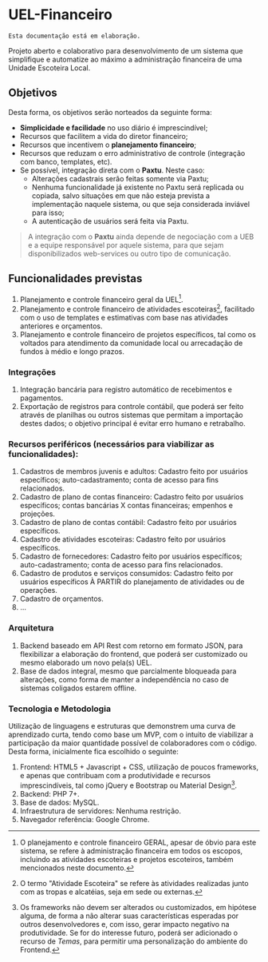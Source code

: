 # UEL-Financeiro
`Esta documentação está em elaboração.`

Projeto aberto e colaborativo para desenvolvimento de um sistema que simplifique e automatize ao máximo a administração financeira de uma Unidade Escoteira Local.

## Objetivos
Desta forma, os objetivos serão norteados da seguinte forma:
- **Simplicidade e facilidade** no uso diário é imprescindível;
- Recursos que facilitem a vida do diretor financeiro;
- Recursos que incentivem o **planejamento financeiro**;
- Recursos que reduzam o erro administrativo de controle (integração com banco, templates, etc).
- Se possível, integração direta com o **Paxtu**. Neste caso:
   - Alterações cadastrais serão feitas somente via Paxtu;
   - Nenhuma funcionalidade já existente no Paxtu será replicada ou copiada, salvo situações em que não esteja prevista a implementação naquele sistema, ou que seja considerada inviável para isso;
   - A autenticação de usuários será feita via Paxtu.

> A integração com o **Paxtu** ainda depende de negociação com a UEB e a equipe responsável por aquele sistema, para que sejam disponibilizados web-services ou outro tipo de comunicação.

## Funcionalidades previstas
1. Planejamento e controle financeiro geral da UEL[^financGeral].
1. Planejamento e controle financeiro de atividades escoteiras[^ativEscoteira], facilitado com o uso de templates e estimativas com base nas atividades anteriores e orçamentos.
1. Planejamento e controle financeiro de projetos específicos, tal como os voltados para atendimento da comunidade local ou arrecadação de fundos à médio e longo prazos.

[^financGeral]: O planejamento e controle financeiro GERAL, apesar de óbvio para este sistema, se refere à administração financeira em todos os escopos, incluindo as atividades escoteiras e projetos escoteiros, também mencionados neste documento.
[^ativEscoteira]: O termo "Atividade Escoteira" se refere às atividades realizadas junto com as tropas e alcatéias, seja em sede ou externas.

### Integrações
1. Integração bancária para registro automático de recebimentos e pagamentos.
1. Exportação de registros para controle contábil, que poderá ser feito através de planilhas ou outros sistemas que permitam a importação destes dados; o objetivo principal é evitar erro humano e retrabalho.

### Recursos periféricos (necessários para viabilizar as funcionalidades):
1. Cadastros de membros juvenis e adultos: Cadastro feito por usuários específicos; auto-cadastramento; conta de acesso para fins relacionados.
1. Cadastro de plano de contas financeiro: Cadastro feito por usuários específicos; contas bancárias X contas financeiras; empenhos e projeções.
1. Cadastro de plano de contas contábil: Cadastro feito por usuários específicos.
1. Cadastro de atividades escoteiras: Cadastro feito por usuários específicos.
1. Cadastro de fornecedores: Cadastro feito por usuários específicos; auto-cadastramento; conta de acesso para fins relacionados.
1. Cadastro de produtos e serviços consumidos: Cadastro feito por usuários específicos À PARTIR do planejamento de atividades ou de operações.
1. Cadastro de orçamentos.
1. ...

### Arquitetura
1. Backend baseado em API Rest com retorno em formato JSON, para flexibilizar a elaboração do frontend, que poderá ser customizado ou mesmo elaborado um novo pela(s) UEL.
1. Base de dados integral, mesmo que parcialmente bloqueada para alterações, como forma de manter a independência no caso de sistemas coligados estarem offline.

### Tecnologia e Metodologia
Utilização de linguagens e estruturas que demonstrem uma curva de aprendizado curta, tendo como base um MVP, com o intuito de viabilizar a participação da maior quantidade possível de colaboradores com o código. Desta forma, inicialmente fica escolhido o seguinte:
1. Frontend: HTML5 + Javascript + CSS, utilização de poucos frameworks, e apenas que contribuam com a produtividade e recursos imprescindíveis, tal como jQuery e Bootstrap ou Material Design[^naoCustomizarFrameworks].
1. Backend: PHP 7+.
1. Base de dados: MySQL.
1. Infraestrutura de servidores: Nenhuma restrição.
1. Navegador referência: Google Chrome.

[^naoCustomizarFrameworks]: Os frameworks não devem ser alterados ou customizados, em hipótese alguma, de forma a não alterar suas características esperadas por outros desenvolvedores e, com isso, gerar impacto negativo na produtividade. Se for do interesse futuro, poderá ser adicionado o recurso de *Temas*, para permitir uma personalização do ambiente do Frontend.
